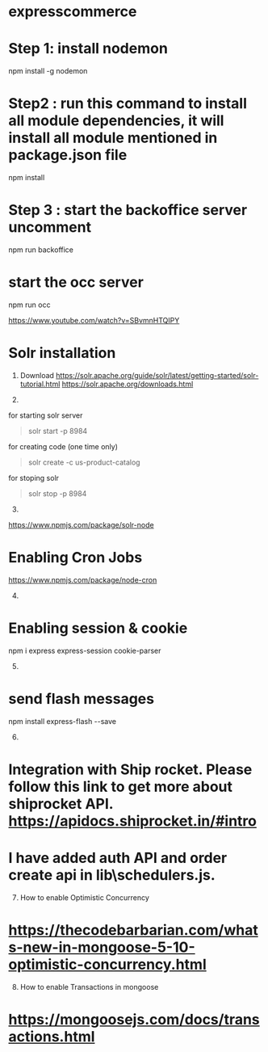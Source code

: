 # expresscommerce

# Step 1: install nodemon
npm install -g nodemon
 
# Step2 : run this command to install all module dependencies, it will install all module mentioned in package.json file
npm install

# Step 3 : start the backoffice server uncomment

npm run backoffice

# start the occ server

npm run occ

https://www.youtube.com/watch?v=SBvmnHTQIPY


# Solr installation
1. Download 
https://solr.apache.org/guide/solr/latest/getting-started/solr-tutorial.html
https://solr.apache.org/downloads.html

2. 
for starting solr server
>solr start -p 8984

for creating code (one time only)
>solr create -c us-product-catalog

for stoping solr
>solr stop -p 8984

3. 
https://www.npmjs.com/package/solr-node

# Enabling Cron Jobs
https://www.npmjs.com/package/node-cron

4. 
# Enabling session & cookie
npm i express express-session cookie-parser

5. 
# send flash messages
npm install express-flash --save

6. 
# Integration with Ship rocket. Please follow this link to get more about shiprocket API. https://apidocs.shiprocket.in/#intro
# I have added  auth API and order create api in lib\schedulers.js. 

7. How to enable Optimistic Concurrency
# https://thecodebarbarian.com/whats-new-in-mongoose-5-10-optimistic-concurrency.html

8. How to enable Transactions in mongoose
# https://mongoosejs.com/docs/transactions.html

